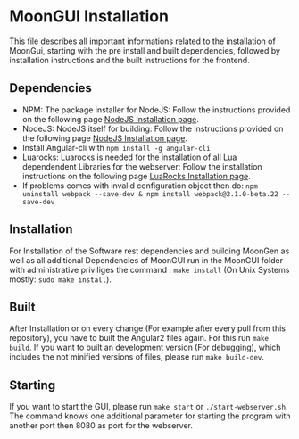 # MoonGUI Installation
This file describes all important informations related to the installation of MoonGui, starting with the pre install and built dependencies,
followed by installation instructions and the built instructions for the frontend.
## Dependencies
+ NPM: The package installer for NodeJS: Follow the instructions provided on the following page
[NodeJS Installation page](https://nodejs.org/en/download/package-manager/). 
+ NodeJS: NodeJS itself for building: Follow the instructions provided on the following page
[NodeJS Installation page](https://nodejs.org/en/download/). 
+ Install Angular-cli with `npm install -g angular-cli`
+ Luarocks: Luarocks is needed for the installation of all Lua dependendent Libraries for the webserver: Follow the installation instructions
on the following page [LuaRocks Installation page](https://github.com/luarocks/luarocks/wiki/Download).
+ If problems comes with invalid configuration object then do: `npm uninstall webpack --save-dev & npm install webpack@2.1.0-beta.22 --save-dev`

## Installation
For Installation of the Software rest dependencies and building MoonGen as well as all additional Dependencies of MoonGUI run in the 
MoonGUI folder with administrative priviliges the command : `make install` (On Unix Systems mostly: `sudo make install`).

## Built
After Installation or on every change (For example after every pull from this repository), you have to built the Angular2 files again.
For this run `make build`. If you want to built an development version (For debugging), which includes the not minified versions of
files, please run `make build-dev`.

## Starting
If you want to start the GUI, please run `make start` or `./start-webserver.sh`. The command knows one additional parameter
for starting the program with another port then 8080 as port for the webserver.
